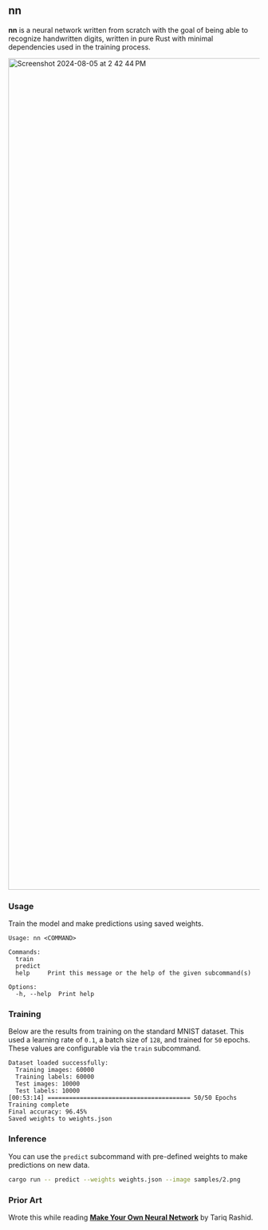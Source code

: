 ## nn

**nn** is a neural network written from scratch with the goal of being able to
recognize handwritten digits, written in pure Rust with minimal dependencies
used in the training process.

<img width="1667" alt="Screenshot 2024-08-05 at 2 42 44 PM" src="https://github.com/user-attachments/assets/341a5bc9-383b-4186-84e5-fc579945555b">

### Usage

Train the model and make predictions using saved weights.

```
Usage: nn <COMMAND>

Commands:
  train
  predict
  help     Print this message or the help of the given subcommand(s)

Options:
  -h, --help  Print help
```

### Training

Below are the results from training on the standard MNIST dataset. This used a
learning rate of `0.1`, a batch size of `128`, and trained for `50` epochs. These
values are configurable via the `train` subcommand.

```
Dataset loaded successfully:
  Training images: 60000
  Training labels: 60000
  Test images: 10000
  Test labels: 10000
[00:53:14] ======================================== 50/50 Epochs Training complete
Final accuracy: 96.45%
Saved weights to weights.json
```

### Inference

You can use the `predict` subcommand with pre-defined weights to make
predictions on new data.

```bash
cargo run -- predict --weights weights.json --image samples/2.png
```

### Prior Art

Wrote this while reading [**Make Your Own Neural Network**](https://www.amazon.ca/Make-Your-Own-Neural-Network/dp/1530826608) by Tariq Rashid.

